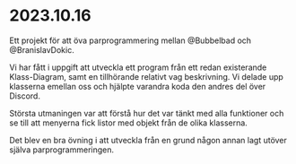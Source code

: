 # 2023.10.16

Ett projekt för att öva parprogrammering mellan @Bubbelbad och @BranislavDokic.

Vi har fått i uppgift att utveckla ett program från ett redan existerande Klass-Diagram, samt en tillhörande relativt vag beskrivning. 
Vi delade upp klasserna emellan oss och hjälpte varandra koda den andres del över Discord. 

Största utmaningen var att förstå hur det var tänkt med alla funktioner och se till att menyerna fick listor med objekt från de olika klasserna. 

Det blev en bra övning i att utveckla från en grund någon annan lagt utöver själva parprogrammeringen. 
